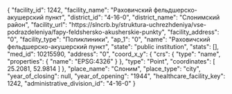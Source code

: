 {
    "facility_id": 1242,
    "facility_name": "Раховичский фельдшерско-акушерский пункт",
    "district_id": "4-16-0",
    "district_name": "Слонимский район",
    "facility_url": "https:\/\/slncrb.by\/struktura-uchrezhdeniya\/vse-podrazdeleniya\/fapy-feldshersko-akusherskie-punkty",
    "facility_address": "0",
    "facility_type": "Поликлиники",
    "ap_1": "0",
    "name": "Раховичский фельдшерско-акушерский пункт",
    "state": "public institution",
    "stats": [],
    "med_id": 10215590,
    "address": "0",
    "coord_x_y": {
        "crs": {
            "type": "name",
            "properties": {
                "name": "EPSG:4326"
            }
        },
        "type": "Point",
        "coordinates": [
            25.2081,
            52.9814
        ]
    },
    "place_name": "Слоним",
    "place_type": "city",
    "year_of_closing": null,
    "year_of_opening": "1944",
    "healthcare_facility_key": 1242,
    "administrative_division_id": "4-16-0"
}